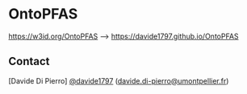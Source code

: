 # OntoPFAS

https://w3id.org/OntoPFAS --> https://davide1797.github.io/OntoPFAS

## Contact
[Davide Di Pierro]
[@davide1797](https://github.com/davide1797)
(davide.di-pierro@umontpellier.fr)
